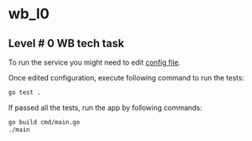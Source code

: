 # wb_l0
## Level # 0 WB tech task

To run the service you might need to edit [config file](./config/wbl0_vars.env).

Once edited configuration, execute following command to run the tests:
```sh
go test .
```
If passed all the tests, run the app by following commands:
```sh
go build cmd/main.go
./main
```
